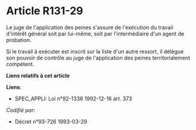 # Article R131-29

Le juge de l'application des peines s'assure de l'exécution du travail d'intérêt général soit par lui-même, soit par
l'intermédiaire d'un agent de probation.

Si le travail à exécuter est inscrit sur la liste d'un autre ressort, il délègue son pouvoir de contrôle au juge de
l'application des peines territorialement compétent.

**Liens relatifs à cet article**

**Liens**:

  - SPEC_APPLI: Loi n°92-1336 1992-12-16 art. 373

_Codifié par_:

  - Décret n°93-726 1993-03-29
